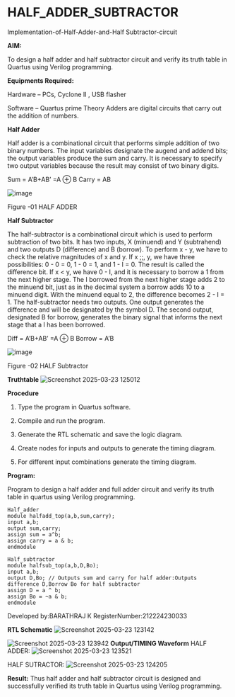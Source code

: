 # HALF_ADDER_SUBTRACTOR

Implementation-of-Half-Adder-and-Half Subtractor-circuit

**AIM:**

To design a half adder and half subtractor circuit and verify its truth table in Quartus using Verilog programming.

**Equipments Required:**

Hardware – PCs, Cyclone II , USB flasher 

Software – Quartus prime Theory Adders are digital circuits that carry out the addition of numbers.

**Half Adder**

Half adder is a combinational circuit that performs simple addition of two binary numbers. The input variables designate the augend and addend bits; the output variables produce the sum and carry. It is necessary to specify two output variables because the result may consist of two binary digits.

Sum = A’B+AB’ =A ⊕ B Carry = AB

![image](https://github.com/naavaneetha/HALF_ADDER_SUBTRACTOR/assets/154305477/bd4a0b2c-cdbc-4184-ab08-81578f121e1f)

Figure -01 HALF ADDER

**Half Subtractor**

The half-subtractor is a combinational circuit which is used to perform subtraction of two bits. It has two inputs, X (minuend) and Y (subtrahend) and two outputs D (difference) and B (borrow). To perform x - y, we have to check the relative magnitudes of x and y. If x ;;, y, we have three possibilities: 0 - 0 = 0, 1 - 0 = 1, and 1 - I = 0. The result is called the difference bit. If x < y, we have 0 - I, and it is necessary to borrow a 1 from the next higher stage. The I borrowed from the next higher stage adds 2 to the minuend bit, just as in the decimal system a borrow adds 10 to a minuend digit. With the minuend equal to 2, the difference becomes 2 - I = 1. The half-subtractor needs two outputs. One output generates the difference and will be designated by the symbol D. The second output, designated B for borrow, generates the binary signal that informs the next stage that a I has been borrowed. 

Diff = A’B+AB’ =A ⊕ B
Borrow = A’B

 ![image](https://github.com/naavaneetha/HALF_ADDER_SUBTRACTOR/assets/154305477/d76b099c-513f-4e7c-843a-e2fd028a531a)

Figure -02 HALF Subtractor

**Truthtable**
![Screenshot 2025-03-23 125012](https://github.com/user-attachments/assets/a4f667a9-0852-45e2-8f80-e3e17badd562)

**Procedure**

1.	Type the program in Quartus software.

2.	Compile and run the program.

3.	Generate the RTL schematic and save the logic diagram.

4.	Create nodes for inputs and outputs to generate the timing diagram.

5.	For different input combinations generate the timing diagram.


**Program:**

Program to design a half adder and full adder circuit and verify its truth table in quartus using Verilog programming.
```
Half_adder
module halfadd_top(a,b,sum,carry);
input a,b;
output sum,carry; 
assign sum = a^b;
assign carry = a & b;
endmodule

Half_subtractor
module halfsub_top(a,b,D,Bo);
input a,b;
output D,Bo; // Outputs sum and carry for half adder:Outputs difference D,Borrow Bo for half subtractor
assign D = a ^ b;
assign Bo = ~a & b;
endmodule
```
Developed by:BARATHRAJ K
RegisterNumber:212224230033

**RTL Schematic**
![Screenshot 2025-03-23 123142](https://github.com/user-attachments/assets/4abe523d-54fe-4e32-a95e-ce37fea9a843)

![Screenshot 2025-03-23 123942](https://github.com/user-attachments/assets/73b21589-2e69-4c7f-a470-c5162ff37863)
**Output/TIMING Waveform**
HALF ADDER:
![Screenshot 2025-03-23 123521](https://github.com/user-attachments/assets/1c1daf0f-065b-4020-a69c-a952830ae81b)

HALF SUTRACTOR:
![Screenshot 2025-03-23 124205](https://github.com/user-attachments/assets/aa96bfe0-83f4-4601-bb45-d63447c928fe)

**Result:**
Thus half adder and half subtractor circuit is designed and successfully verified its truth table in Quartus using Verilog programming.
